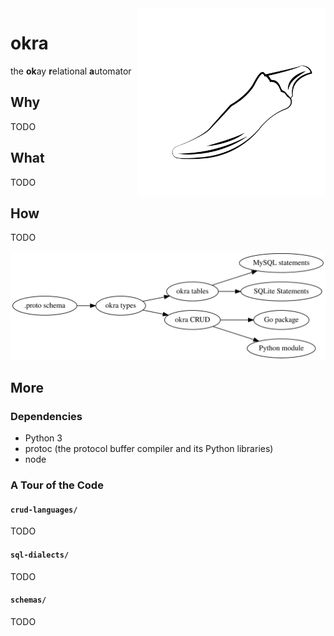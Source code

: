 <img align="right" width="300" src="okra.svg"/>

okra
====
the **ok**ay **r**elational **a**utomator

Why
---
TODO

What
----
TODO

How
---
TODO

![](dataflow.svg)

More
----
### Dependencies
- Python 3
- protoc (the protocol buffer compiler and its Python libraries)
- node

### A Tour of the Code

#### `crud-languages/`
TODO

#### `sql-dialects/`
TODO

#### `schemas/`
TODO
